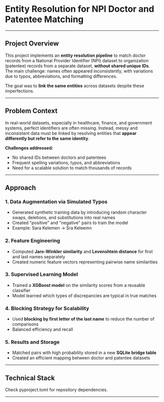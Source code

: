 # Entity Resolution for NPI Doctor and Patentee Matching
---

## Project Overview

This project implements an **entity resolution pipeline** to match doctor records from a National Provider Identifier (NPI) dataset to organization (patentee) records from a separate dataset, **without shared unique IDs**.  
The main challenge: names often appeared inconsistently, with variations due to typos, abbreviations, and formatting differences.

The goal was to **link the same entities** across datasets despite these imperfections.

---
## Problem Context

In real-world datasets, especially in healthcare, finance, and government systems, perfect identifiers are often missing. Instead, messy and inconsistent data must be linked by resolving entities that **appear differently but refer to the same identity**.

**Challenges addressed:**
- No shared IDs between doctors and patentees
- Frequent spelling variations, typos, and abbreviations
- Need for a scalable solution to match thousands of records

---

## Approach

### 1. Data Augmentation via Simulated Typos
- Generated synthetic training data by introducing random character swaps, deletions, and substitutions into real names
- Created "positive" and "negative" pairs to train the model
- Example: Sara Kelemen → Sra Keleemn

### 2. Feature Engineering
- Computed **Jaro-Winkler similarity** and **Levenshtein distance** for first and last names separately
- Created numeric feature vectors representing pairwise name similarities

### 3. Supervised Learning Model
- Trained a **XGBoost model** on the similarity scores from a reusable classifier
- Model learned which types of discrepancies are typical in true matches

### 4. Blocking Strategy for Scalability
- Used **blocking by first letter of the last name** to reduce the number of comparisons
- Balanced efficiency and recall

### 5. Results and Storage
- Matched pairs with high probability stored in a new **SQLite bridge table**
- Created an efficient mapping between doctor and patentee datasets

---

## Technical Stack

Check pyproject.toml for repository dependencies. 

---

